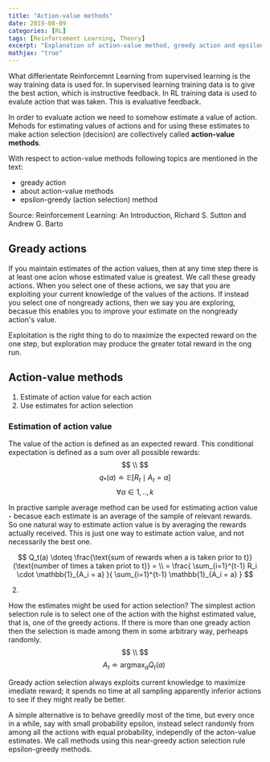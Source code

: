 ```yaml
---
title: "Action-value methods"
date: 2019-08-09
categories: [RL]
tags: [Reinforcement Learning, Theory]
excerpt: "Explanation of action-value method, greedy action and epsilon greed method"
mathjax: "true"
---
```


What differientate Reinforcemnt Learning from supervised learning is the way training data is used for. In supervised learning training data is to give the best action, which is instructive feedback. In RL training data is used to evalute action that was taken. This is evaluative feedback.

In order to evaluate action we need to somehow estimate a value of action. Mehods for estimating values of actions and for using these estimates to make action selection (decision) are collectively called **action-value methods**.

With respect to action-value methods following topics are mentioned in the text:
* gready action
* about action-value methods
* epsilon-greedy (action selection) method

Source: Reinforcement Learning: An Introduction, Richard S. Sutton and Andrew G. Barto

## Gready actions
If you maintain estimates of the action values, then at any time step there is at least one acion whose estimated value is greatest. We call these gready actions. When you select one of these actions, we say that you are exploiting your current knowledge of the values of the actions. If instead you select one of nongready actions, then we say you are exploring, becasue this enables you to improve your estimate on the nongready action's value. 

Exploitation is the right thing to do to maximize the expected reward on the one step, but exploration may produce the greater total reward in the ong run. 

## Action-value methods
1. Estimate of action value for each action
2. Use estimates for action selection


### Estimation of action value
The value of the action is defined as an expected reward. This conditional expectation is defined as a sum over all possible rewards: 
$$ \\ $$
$$ q_*(a) \doteq \mathbb{E}[R_t \mid A_t = a ] $$   $$ \forall a \in {1,..,k} $$

In practive sample average method can be used for estimating action value - becasue each estimate is an average of the sample of relevant rewards. So one natural way to estimate action value is by averaging the rewards actually received. This is just one way to estimate action value, and not necessarily the best one. 

$$ Q_t(a) \doteq \frac{\text{sum of rewards when a is taken prior to t}}{\text{number of times a taken priot to t}} = \\
   = \frac{ \sum_{i=1}^{t-1} R_i \cdot \mathbb{1}_{A_i = a} }{ \sum_{i=1}^{t-1} \mathbb{1}_{A_i = a} } $$

2.
How the estimates might be used for action selection?
The simplest action selection rule is to select one of the action with the highst estimated value, that is, one of the greedy actions. If there is more than one gready action then the selection is made among them in some arbitrary way, perheaps randomly. 
$$ \\ $$
$$ A_t \doteq \text{argmax}_a Q_t(a)\ $$

Gready action selection always exploits current knowledge to maximize imediate reward; it spends no time at all sampling apparently inferior actions to see if they might really be better.

A simple alternative is to behave greedily most of the time, but every once in a while, say with small probability epsilon, instead select randomly from among all the actions with equal probability, independly of the acton-value estimates. We call methods using this near-greedy action selection rule epsilon-greedy methods.


